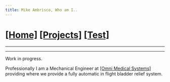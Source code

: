 ```yaml
---
title: Mike Ambrisco, Who am I..
---
```

# [[Home]][0] [[Projects]][7] [[Test]][1]
---

---
Work in progress.

Professionally I am a Mechanical Engineer at 
[[Omni Medical Systems]](https://www.omnimedicalsys.com) providing where we provide 
a fully automatic in flight bladder relief system.

[0]: /
[7]: /projects/
[1]: /test/
[4]: /projects/website/
[5]: /projects/boat/
[6]: /about/

